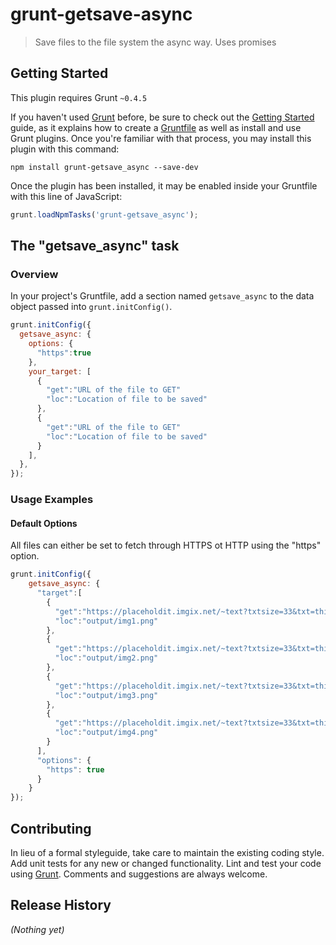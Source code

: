 # grunt-getsave-async

> Save files to the file system the async way. Uses promises

## Getting Started
This plugin requires Grunt `~0.4.5`

If you haven't used [Grunt](http://gruntjs.com/) before, be sure to check out the [Getting Started](http://gruntjs.com/getting-started) guide, as it explains how to create a [Gruntfile](http://gruntjs.com/sample-gruntfile) as well as install and use Grunt plugins. Once you're familiar with that process, you may install this plugin with this command:

```shell
npm install grunt-getsave_async --save-dev
```

Once the plugin has been installed, it may be enabled inside your Gruntfile with this line of JavaScript:

```js
grunt.loadNpmTasks('grunt-getsave_async');
```

## The "getsave_async" task

### Overview
In your project's Gruntfile, add a section named `getsave_async` to the data object passed into `grunt.initConfig()`.

```js
grunt.initConfig({
  getsave_async: {
    options: {
      "https":true
    },
    your_target: [
      {
        "get":"URL of the file to GET"
        "loc":"Location of file to be saved"
      },
      {
        "get":"URL of the file to GET"
        "loc":"Location of file to be saved"
      }
    ],
  },
});
```

### Usage Examples

#### Default Options

All files can either be set to fetch through HTTPS ot HTTP using the "https" option.

```js
grunt.initConfig({
    getsave_async: {
      "target":[
        {
          "get":"https://placeholdit.imgix.net/~text?txtsize=33&txt=this1&w=352&h=150",
          "loc":"output/img1.png"
        },
        {
          "get":"https://placeholdit.imgix.net/~text?txtsize=33&txt=this2&w=352&h=150",
          "loc":"output/img2.png"
        },
        {
          "get":"https://placeholdit.imgix.net/~text?txtsize=33&txt=this3&w=352&h=150",
          "loc":"output/img3.png"
        },
        {
          "get":"https://placeholdit.imgix.net/~text?txtsize=33&txt=this4&w=352&h=150",
          "loc":"output/img4.png"
        }
      ],
      "options": {
        "https": true
      }
    }
});
```

## Contributing
In lieu of a formal styleguide, take care to maintain the existing coding style. Add unit tests for any new or changed functionality. Lint and test your code using [Grunt](http://gruntjs.com/).
Comments and suggestions are always welcome.

## Release History
_(Nothing yet)_
